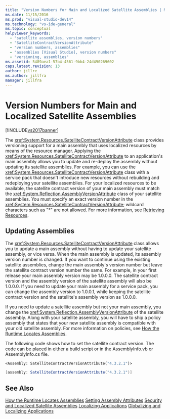 ```yaml
---
title: "Version Numbers for Main and Localized Satellite Assemblies | Microsoft Docs"
ms.date: 11/15/2016
ms.prod: "visual-studio-dev14"
ms.technology: "vs-ide-general"
ms.topic: conceptual
helpviewer_keywords:
  - "satellite assemblies, version numbers"
  - "SatelliteContractVersionAttribute"
  - "version numbers, assemblies"
  - "assemblies [Visual Studio], version numbers"
  - "versioning, assemblies"
ms.assetid: 5489aea1-57b4-4561-9bb4-24d490269602
caps.latest.revision: 13
author: jillre
ms.author: jillfra
manager: jillfra
---
```

# Version Numbers for Main and Localized Satellite Assemblies
[!INCLUDE[vs2017banner](../includes/vs2017banner.md)]

The <xref:System.Resources.SatelliteContractVersionAttribute> class provides versioning support for a main assembly that uses localized resources by means of the resource manager. Applying the <xref:System.Resources.SatelliteContractVersionAttribute> to an application's main assembly allows you to update and re-deploy the assembly without updating its satellite assemblies. For example, you can use the <xref:System.Resources.SatelliteContractVersionAttribute> class with a service pack that doesn't introduce new resources without rebuilding and redeploying your satellite assemblies. For your localized resources to be available, the satellite contract version of your main assembly must match the <xref:System.Reflection.AssemblyVersionAttribute> class of your satellite assemblies. You must specify an exact version number in the <xref:System.Resources.SatelliteContractVersionAttribute>; wildcard characters such as "*" are not allowed. For more information, see [Retrieving Resources](https://msdn.microsoft.com/library/eca16922-1c46-4f68-aefe-e7a12283641f).

## Updating Assemblies
 The <xref:System.Resources.SatelliteContractVersionAttribute> class allows you to update a main assembly without having to update your satellite assembly, or vice versa. When the main assembly is updated, its assembly version number is changed. If you want to continue using the existing satellite assemblies, change the main assembly's version number but leave the satellite contract version number the same. For example, in your first release your main assembly version may be 1.0.0.0. The satellite contract version and the assembly version of the satellite assembly will also be 1.0.0.0. If you need to update your main assembly for a service pack, you can change the assembly version to 1.0.0.1, while keeping the satellite contract version and the satellite's assembly version as 1.0.0.0.

 If you need to update a satellite assembly but not your main assembly, you change the <xref:System.Reflection.AssemblyVersionAttribute> of the satellite assembly. Along with your satellite assembly, you will have to ship a policy assembly that states that your new satellite assembly is compatible with your old satellite assembly. For more information on policies, see [How the Runtime Locates Assemblies](https://msdn.microsoft.com/library/772ac6f4-64d2-4cfb-92fd-58096dcd6c34).

 The following code shows how to set the satellite contract version. The code can be placed in either a build script or in the AssemblyInfo.vb or AssemblyInfo.cs file.

```vb
<Assembly: SatelliteContractVersionAttribute("4.3.2.1")>

```

```csharp
[assembly: SatelliteContractVersionAttribute("4.3.2.1")]
```

## See Also
 [How the Runtime Locates Assemblies](https://msdn.microsoft.com/library/772ac6f4-64d2-4cfb-92fd-58096dcd6c34)
 [Setting Assembly Attributes](https://msdn.microsoft.com/library/36a98a81-b5b5-4c19-912a-11f91eff7f4e)
 [Security and Localized Satellite Assemblies](../ide/security-and-localized-satellite-assemblies.md)
 [Localizing Applications](../ide/localizing-applications.md)
 [Globalizing and Localizing Applications](../ide/globalizing-and-localizing-applications.md)
